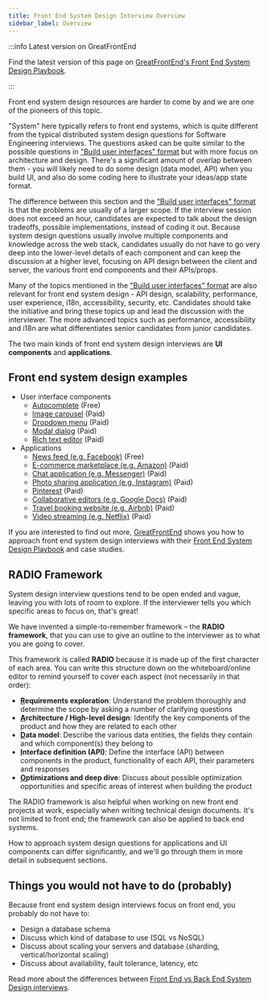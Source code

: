 ```yaml
---
title: Front End System Design Interview Overview
sidebar_label: Overview
---
```


:::info Latest version on GreatFrontEnd

Find the latest version of this page on [GreatFrontEnd's Front End System Design Playbook](https://www.greatfrontend.com/front-end-system-design-playbook/introduction?utm_source=frontendinterviewhandbook&utm_medium=referral&gnrs=frontendinterviewhandbook).

:::

Front end system design resources are harder to come by and we are one of the pioneers of this topic.

"System" here typically refers to front end systems, which is quite different from the typical distributed system design questions for Software Engineering interviews. The questions asked can be quite similar to the possible questions in ["Build user interfaces" format](./build-front-end-user-interfaces.md) but with more focus on architecture and design. There's a significant amount of overlap between them - you will likely need to do some design (data model, API) when you build UI, and also do some coding here to illustrate your ideas/app state format.

The difference between this section and the ["Build user interfaces" format](./build-front-end-user-interfaces.md) is that the problems are usually of a larger scope. If the interview session does not exceed an hour, candidates are expected to talk about the design tradeoffs, possible implementations, instead of coding it out. Because system design questions usually involve multiple components and knowledge across the web stack, candidates usually do not have to go very deep into the lower-level details of each component and can keep the discussion at a higher level, focusing on API design between the client and server, the various front end components and their APIs/props.

Many of the topics mentioned in the ["Build user interfaces" format](./build-front-end-user-interfaces.md) are also relevant for front end system design - API design, scalability, performance, user experience, i18n, accessibility, security, etc. Candidates should take the initiative and bring these topics up and lead the discussion with the interviewer. The more advanced topics such as performance, accessibility and i18n are what differentiates senior candidates from junior candidates.

The two main kinds of front end system design interviews are **UI components** and **applications**.

## Front end system design examples

- User interface components
  - [Autocomplete](https://www.greatfrontend.com/questions/system-design/autocomplete?utm_source=frontendinterviewhandbook&utm_medium=referral&gnrs=frontendinterviewhandbook) (Free)
  - [Image carousel](https://www.greatfrontend.com/questions/system-design/image-carousel?utm_source=frontendinterviewhandbook&utm_medium=referral&gnrs=frontendinterviewhandbook) (Paid)
  - [Dropdown menu](https://www.greatfrontend.com/questions/system-design/dropdown-menu?utm_source=frontendinterviewhandbook&utm_medium=referral&gnrs=frontendinterviewhandbook) (Paid)
  - [Modal dialog](https://www.greatfrontend.com/questions/system-design/modal-dialog?utm_source=frontendinterviewhandbook&utm_medium=referral&gnrs=frontendinterviewhandbook) (Paid)
  - [Rich text editor](https://www.greatfrontend.com/questions/system-design/rich-text-editor?utm_source=frontendinterviewhandbook&utm_medium=referral&gnrs=frontendinterviewhandbook) (Paid)
- Applications
  - [News feed (e.g. Facebook)](https://www.greatfrontend.com/questions/system-design/news-feed-facebook?utm_source=frontendinterviewhandbook&utm_medium=referral&gnrs=frontendinterviewhandbook) (Free)
  - [E-commerce marketplace (e.g. Amazon)](https://www.greatfrontend.com/questions/system-design/e-commerce-amazon?utm_source=frontendinterviewhandbook&utm_medium=referral&gnrs=frontendinterviewhandbook) (Paid)
  - [Chat application (e.g. Messenger)](https://www.greatfrontend.com/questions/system-design/chat-application-messenger?utm_source=frontendinterviewhandbook&utm_medium=referral&gnrs=frontendinterviewhandbook) (Paid)
  - [Photo sharing application (e.g. Instagram)](https://www.greatfrontend.com/questions/system-design/photo-sharing-instagram?utm_source=frontendinterviewhandbook&utm_medium=referral&gnrs=frontendinterviewhandbook) (Paid)
  - [Pinterest](https://www.greatfrontend.com/questions/system-design/pinterest?utm_source=frontendinterviewhandbook&utm_medium=referral&gnrs=frontendinterviewhandbook) (Paid)
  - [Collaborative editors (e.g. Google Docs)](https://www.greatfrontend.com/questions/system-design/collaborative-editor-google-docs?utm_source=frontendinterviewhandbook&utm_medium=referral&gnrs=frontendinterviewhandbook) (Paid)
  - [Travel booking website (e.g. Airbnb)](https://www.greatfrontend.com/questions/system-design/travel-booking-airbnb?utm_source=frontendinterviewhandbook&utm_medium=referral&gnrs=frontendinterviewhandbook) (Paid)
  - [Video streaming (e.g. Netflix)](https://www.greatfrontend.com/questions/system-design/video-streaming-netflix?utm_source=frontendinterviewhandbook&utm_medium=referral&gnrs=frontendinterviewhandbook) (Paid)

If you are interested to find out more, [GreatFrontEnd](https://www.greatfrontend.com?utm_source=frontendinterviewhandbook&utm_medium=referral&gnrs=frontendinterviewhandbook) shows you how to approach front end system design interviews with their [Front End System Design Playbook](https://www.greatfrontend.com/front-end-system-design-playbook?utm_source=frontendinterviewhandbook&utm_medium=referral&gnrs=frontendinterviewhandbook) and case studies.

## RADIO Framework

System design interview questions tend to be open ended and vague, leaving you with lots of room to explore. If the interviewer tells you which specific areas to focus on, that's great!

We have invented a simple-to-remember framework – the **RADIO framework**, that you can use to give an outline to the interviewer as to what you are going to cover.

This framework is called **RADIO** because it is made up of the first character of each area. You can write this structure down on the whiteboard/online editor to remind yourself to cover each aspect (not necessarily in that order):

- **<u>R</u>equirements exploration**: Understand the problem thoroughly and determine the scope by asking a number of clarifying questions
- **<u>A</u>rchitecture / High-level design**: Identify the key components of the product and how they are related to each other
- **<u>D</u>ata model**: Describe the various data entities, the fields they contain and which component(s) they belong to
- **<u>I</u>nterface definition (API)**: Define the interface (API) between components in the product, functionality of each API, their parameters and responses
- **<u>O</u>ptimizations and deep dive**: Discuss about possible optimization opportunities and specific areas of interest when building the product

The RADIO framework is also helpful when working on new front end projects at work, especially when writing technical design documents. It's not limited to front end; the framework can also be applied to back end systems.

How to approach system design questions for applications and UI components can differ significantly, and we'll go through them in more detail in subsequent sections.

## Things you would not have to do (probably)

Because front end system design interviews focus on front end, you probably do not have to:

- Design a database schema
- Discuss which kind of database to use (SQL vs NoSQL)
- Discuss about scaling your servers and database (sharding, vertical/horizontal scaling)
- Discuss about availability, fault tolerance, latency, etc

Read more about the differences between [Front End vs Back End System Design interviews](/blog/front-end-vs-back-end-system-design-interviews/#differences).
